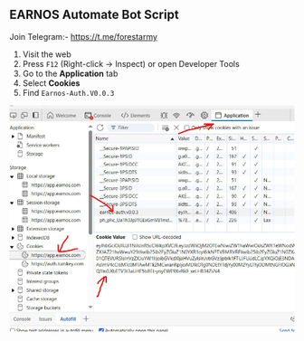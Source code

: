 ## EARNOS Automate Bot Script 

Join Telegram:- https://t.me/forestarmy 

1. Visit the web  
2. Press `F12` (Right-click → Inspect) or open Developer Tools  
3. Go to the **Application** tab  
4. Select **Cookies**  
5. Find `Earnos-Auth.V0.0.3`  

![EARNOS Data](https://github.com/forestarmyYT/earnos/blob/0a83b217429c33d8d5959bcc19bc397a9f1266ab/IMG_20250224_213156_318.jpg)
